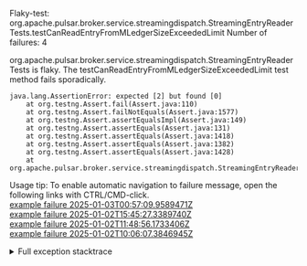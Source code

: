        
Flaky-test: org.apache.pulsar.broker.service.streamingdispatch.StreamingEntryReaderTests.testCanReadEntryFromMLedgerSizeExceededLimit
Number of failures: 4

org.apache.pulsar.broker.service.streamingdispatch.StreamingEntryReaderTests is flaky. The testCanReadEntryFromMLedgerSizeExceededLimit test method fails sporadically.

```
java.lang.AssertionError: expected [2] but found [0]
	at org.testng.Assert.fail(Assert.java:110)
	at org.testng.Assert.failNotEquals(Assert.java:1577)
	at org.testng.Assert.assertEqualsImpl(Assert.java:149)
	at org.testng.Assert.assertEquals(Assert.java:131)
	at org.testng.Assert.assertEquals(Assert.java:1418)
	at org.testng.Assert.assertEquals(Assert.java:1382)
	at org.testng.Assert.assertEquals(Assert.java:1428)
	at org.apache.pulsar.broker.service.streamingdispatch.StreamingEntryReaderTests.testCanReadEntryFromMLedgerSizeExceededLimit(StreamingEntryReaderTests.java:191)
```

Usage tip: To enable automatic navigation to failure message, open the following links with CTRL/CMD-click.  
[example failure 2025-01-03T00:57:09.9589471Z](https://github.com/apache/pulsar/actions/runs/12580383908/job/35092745657#step:8:2114)  
[example failure 2025-01-02T15:45:27.3389740Z](https://github.com/apache/pulsar/actions/runs/12580383908/job/35074447249#step:8:2104)  
[example failure 2025-01-02T11:48:56.1733406Z](https://github.com/apache/pulsar/actions/runs/12580383908/job/35065749184#step:8:2114)  
[example failure 2025-01-02T10:06:07.3846945Z](https://github.com/apache/pulsar/actions/runs/12580383908/job/35062198288#step:8:2100)  


<details>
<summary>Full exception stacktrace</summary>
<code><pre>
java.lang.AssertionError: expected [2] but found [0]
	at org.testng.Assert.fail(Assert.java:110)
	at org.testng.Assert.failNotEquals(Assert.java:1577)
	at org.testng.Assert.assertEqualsImpl(Assert.java:149)
	at org.testng.Assert.assertEquals(Assert.java:131)
	at org.testng.Assert.assertEquals(Assert.java:1418)
	at org.testng.Assert.assertEquals(Assert.java:1382)
	at org.testng.Assert.assertEquals(Assert.java:1428)
	at org.apache.pulsar.broker.service.streamingdispatch.StreamingEntryReaderTests.testCanReadEntryFromMLedgerSizeExceededLimit(StreamingEntryReaderTests.java:191)
	at java.base/jdk.internal.reflect.NativeMethodAccessorImpl.invoke0(Native Method)
	at java.base/jdk.internal.reflect.NativeMethodAccessorImpl.invoke(NativeMethodAccessorImpl.java:77)
	at java.base/jdk.internal.reflect.DelegatingMethodAccessorImpl.invoke(DelegatingMethodAccessorImpl.java:43)
	at java.base/java.lang.reflect.Method.invoke(Method.java:569)
	at org.testng.internal.invokers.MethodInvocationHelper.invokeMethod(MethodInvocationHelper.java:139)
	at org.testng.internal.invokers.InvokeMethodRunnable.runOne(InvokeMethodRunnable.java:47)
	at org.testng.internal.invokers.InvokeMethodRunnable.call(InvokeMethodRunnable.java:76)
	at org.testng.internal.invokers.InvokeMethodRunnable.call(InvokeMethodRunnable.java:11)
	at java.base/java.util.concurrent.FutureTask.run(FutureTask.java:264)
	at java.base/java.util.concurrent.ThreadPoolExecutor.runWorker(ThreadPoolExecutor.java:1136)
	at java.base/java.util.concurrent.ThreadPoolExecutor$Worker.run(ThreadPoolExecutor.java:635)
	at java.base/java.lang.Thread.run(Thread.java:840)

</pre></code>
</details>

